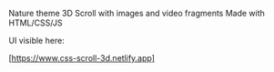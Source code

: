 Nature theme 3D Scroll with images and video fragments
Made with HTML/CSS/JS

UI visible here:

[https://www.css-scroll-3d.netlify.app]